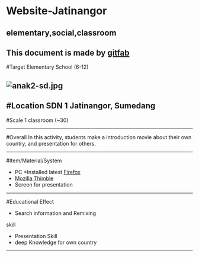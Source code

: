 # Website-Jatinangor
## elementary,social,classroom
This document is made by [gitfab](http://gitfab.org)
---
#Target
Elementary School (6-12)


![anak2-sd.jpg](http://sandaranhatimu.files.wordpress.com/2009/02/anak2-sd.jpg)
---
#Location
SDN 1 Jatinangor, Sumedang
---
#Scale
1 classroom (~30)

---
#Overall
In this activity, students make a introduction movie about their own country, and presentation for others.


---
#Item/Material/System
* PC *Installed latest [Firefox](http://www.mozilla.org/en-US/firefox/)
* [Mozilla Thimble](http://thimble.webmaker.org/)
* Screen for presentation
---
#Educational Effect
* Search information and Remixing

skill

* Presentation Skill
* deep Knowledge for own country

---
